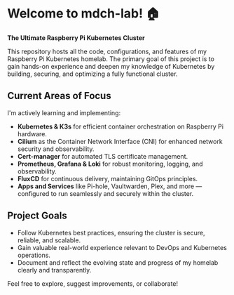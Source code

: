 # Welcome to mdch-lab! 🏠

**The Ultimate Raspberry Pi Kubernetes Cluster**

This repository hosts all the code, configurations, and features of my Raspberry Pi Kubernetes homelab. The primary goal of this project is to gain hands-on experience and deepen my knowledge of Kubernetes by building, securing, and optimizing a fully functional cluster.

## Current Areas of Focus

I'm actively learning and implementing:

- **Kubernetes & K3s** for efficient container orchestration on Raspberry Pi hardware.
- **Cilium** as the Container Network Interface (CNI) for enhanced network security and observability.
- **Cert-manager** for automated TLS certificate management.
- **Prometheus, Grafana & Loki** for robust monitoring, logging, and observability.
- **FluxCD** for continuous delivery, maintaining GitOps principles.
- **Apps and Services** like Pi-hole, Vaultwarden, Plex, and more — configured to run seamlessly and securely within the cluster.

## Project Goals

- Follow Kubernetes best practices, ensuring the cluster is secure, reliable, and scalable.
- Gain valuable real-world experience relevant to DevOps and Kubernetes operations.
- Document and reflect the evolving state and progress of my homelab clearly and transparently.

Feel free to explore, suggest improvements, or collaborate!


